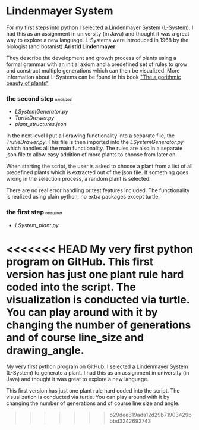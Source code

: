 # Lindenmayer System
For my first steps into python I selected a Lindenmayer System (L-System). I had this as an assignment in university (in Java) and thought it was a great way to explore a new language.
L-Systems were introduced in 1968 by the biologist (and botanist) **Aristid Lindenmayer**. 

They describe the development and growth process of plants using a formal grammar with an initial axiom and a predefined set of rules to grow and construct multiple generations which can then be visualized. More information about L-Systems can be found in his book ["The algorithmic beauty of plants"](http://algorithmicbotany.org/papers/abop/abop.pdf)

### the second step <span style="font-size:0.5em">02/05/2021</span>
* *LSystemGenerator.py*
* *TurtleDrawer.py*
* *plant_structures.json*

In the next level I put all drawing functionality into a separate file, the *TrutleDrawer.py*. This file is then imported into the *LSystemGenerator.py* which handles all the main functionality. The rules are also in a separate json file to allow easy addition of more plants to choose from later on.

When starting the script, the user is asked to choose a plant from a list of all predefined plants which is extracted out of the json file. If something goes wrong in the selection process, a random plant is selected.
 
There are no real error handling or test features included. The functionality is realized using plain python, no extra packages except turtle.

### the first step <span style="font-size:0.5em">01/27/2021</span>
* *LSystem_plant.py*

<<<<<<< HEAD
My very first python program on GitHub. 
This first version has just one plant rule hard coded into the script. The visualization is conducted via turtle. You can play around with it by changing the number of generations and of course line_size and drawing_angle.
=======
My very first python program on GitHub. I selected a Lindenmayer System (L-System) to generate a plant. I had this as an assignment in university (in Java) and thought it was great to explore a new language. 

This first version has just one plant rule hard coded into the script. The visualization is conducted via turtle. You can play around with it by changing the number of generations and of course line size and angle.
>>>>>>> b29dee819ada12d29b71903429bbbd3242692743

